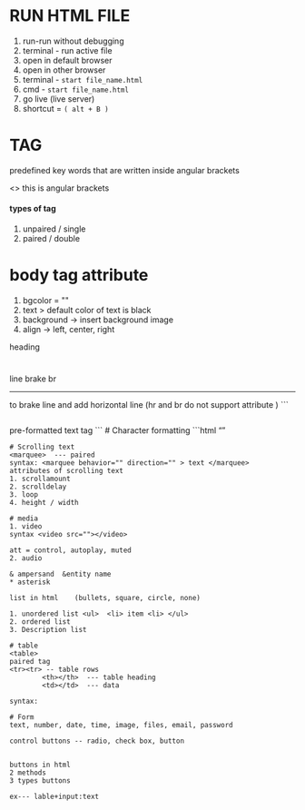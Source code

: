 # RUN HTML FILE

1. run-run without debugging
2. terminal - run active file
3. open in default browser
4. open in other browser
5. terminal  - ```start file_name.html```
6. cmd - ```start file_name.html```
7. go live (live server)
8. shortcut = ```( alt + B )```

# TAG
predefined key words that are written inside angular brackets

<> this is angular brackets

#### types of tag
1. unpaired / single
2. paired / double

# body tag attribute
1. bgcolor = ""
2. text > default color of text is black
3. background -> insert background image
4. align -> left, center, right

heading <h1></h1>
line brake br <br> 
<hr> to brake line and add horizontal line  (hr and br do not support attribute )
```
<pre></pre> pre-formatted text tag
```
# Character formatting
```html
 <b></b>
 <u></u>
 <i></i>
 <small></small>
  <big></big>
  <sup></sup>
  <sub></sub>
  <q></q>

```
# Scrolling text 
<marquee>  --- paired
syntax: <marquee behavior="" direction="" > text </marquee>
attributes of scrolling text
1. scrollamount
2. scrolldelay
3. loop
4. height / width

# media
1. video
syntax <video src=""></video>

att = control, autoplay, muted
2. audio

& ampersand  &entity name
* asterisk

list in html    (bullets, square, circle, none)

1. unordered list <ul>  <li> item <li> </ul>
2. ordered list  
3. Description list

# table
<table>
paired tag
<tr><tr> -- table rows
        <th></th>  --- table heading
        <td></td>  --- data

syntax:

# Form
text, number, date, time, image, files, email, password

control buttons -- radio, check box, button


buttons in html
2 methods
3 types buttons

ex--- lable+input:text